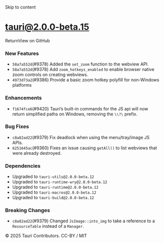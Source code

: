 Skip to content
# tauri@2.0.0-beta.15
ReturnView on GitHub
### New Features
  * `58a7a552d`(#9378) Added the `set_zoom` function to the webview API.
  * `58a7a552d`(#9378) Add `zoom_hotkeys_enabled` to enable browser native zoom controls on creating webviews.
  * `4973d73a2`(#9386) Provide a basic zoom hotkey polyfill for non-Windows platforms


### Enhancements
  * `f1674fce6`(#9420) Tauri’s built-in commands for the JS api will now return simplified paths on Windows, removing the `\\?\` prefix.


### Bug Fixes
  * `c8a82ad22`(#9379) Fix deadlock when using the menu/tray/image JS APIs.
  * `6251645ac`(#9360) Fixes an issue causing `getAll()` to list webviews that were already destroyed.


### Dependencies
  * Upgraded to `tauri-utils@2.0.0-beta.12`
  * Upgraded to `tauri-runtime-wry@2.0.0-beta.12`
  * Upgraded to `tauri-runtime@2.0.0-beta.12`
  * Upgraded to `tauri-macros@2.0.0-beta.12`
  * Upgraded to `tauri-build@2.0.0-beta.12`


### Breaking Changes
  * `c8a82ad22`(#9379) Changed `JsImage::into_img` to take a reference to a `ResourceTable` instead of a `Manager`.


© 2025 Tauri Contributors. CC-BY / MIT

